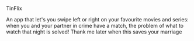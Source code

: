 TinFlix

An app that let's you swipe left or right on your favourite movies and series: when you and your partner in crime have a match, the problem of what to watch that night is solved! Thank me later when this saves your marriage
